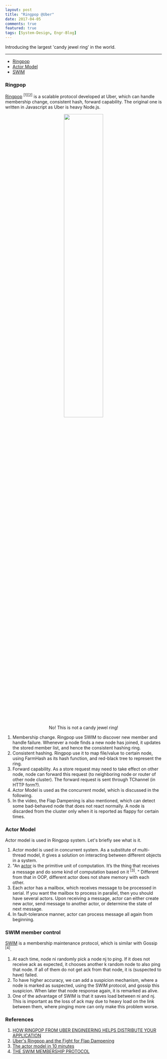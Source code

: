 ```yaml
---
layout: post
title: "Ringpop @Uber"
date: 2017-04-05
comments: true
featured: true
tags: [System-Design, Engr-Blog]
---
```


<div class="post-teaser"> Introducing the largest 'candy jewel ring' in the world. </div>
<!-- more -->

<hr/>

* [Ringpop](#rp)
* [Actor Model](#am)
* [SWIM](#sw)

<div id="rp">
</div>

### Ringpop
<a href="https://eng.uber.com/intro-to-ringpop/">Ringpop</a> <sup>[1][2]</sup> is a scalable protocol developed at Uber, which can handle membership change, consistent hash, forward capability. The original one is written in Javascript as Uber is heavy Node.js.

<div style="text-align: center">
<img style="width: 50%" src ="{{site.url}}/images/2017-04/Ringpop-Forwarding-Request-Step-1.png" />
<p class='imageNotation'>No! This is not a candy jewel ring!</p>
</div>

1. Membership change. Ringpop use SWIM to discover new member and handle failure. Whenever a node finds a new node has joined, it updates the stored member list, and hence the consistent hashing ring.
2. Consistent hashing. Ringpop use it to map file/value to certain node, using FarmHash as its hash function, and red-black tree to represent the ring.
3. Forward capability. As a store request may need to take effect on other node, node can forward this request (to neighboring node or router of other node cluster). The forward request is sent through TChannel (in HTTP form?).
4. Actor Model is used as the concurrent model, which is discussed in the following.
5. In the video, the Flap Dampening is also mentioned, which can detect some bad-behaved node that does not react normally. A node is discarded from the cluster only when it is reported as flappy for certain times.

<div id="am">
</div>

### Actor Model
Actor model is used in Ringpop system. Let's briefly see what is it.

1. Actor model is used in concurrent system. As a substitute of multi-thread model, it gives a solution on interacting between different objects in a system.
2. "An <a href="http://www.brianstorti.com/the-actor-model/">actor</a> is the primitive unit of computation. It’s the thing that receives a message and do some kind of computation based on it <sup>[3]</sup>. " Different from that in OOP, different actor does not share memory with each other.
3. Each actor has a mailbox, which receives message to be processed in serial. If you want the mailbox to process in parallel, then you should have several actors. Upon receiving a message, actor can either create new actor, send message to another actor, or determine the state of next message.
4. In fault-tolerance manner, actor can process message all again from beginning.

<div id="sw">
</div>

### SWIM member control
<a href="https://prakhar.me/articles/swim/">SWIM</a> is a membership maintenance protocol, which is similar with Gossip <sup>[4]</sup>.

1. At each time, node ni randomly pick a node nj to ping. If it does not receive ack as expected, it chooses another k random node to also ping that node. If all of them do not get ack from that node, it is (suspected to have) failed.
2. To have higher accuracy, we can add a suspicion mechanism, where a node is marked as suspected, using the SWIM protocol, and gossip this suspicion. When later that node response again, it is remarked as alive.
3. One of the advantage of SWIM is that it saves load between ni and nj. This is important as the loss of ack may due to heavy load on the link between them, where pinging more can only make this problem worse.

### References
1. [HOW RINGPOP FROM UBER ENGINEERING HELPS DISTRIBUTE YOUR APPLICATION](https://eng.uber.com/intro-to-ringpop/)
2. [Uber's Ringpop and the Fight for Flap Dampening](https://www.youtube.com/watch?v=OQyqJWQHp3g/)
3. [The actor model in 10 minutes](http://www.brianstorti.com/the-actor-model/)
4. [THE SWIM MEMBERSHIP PROTOCOL](https://prakhar.me/articles/swim/)